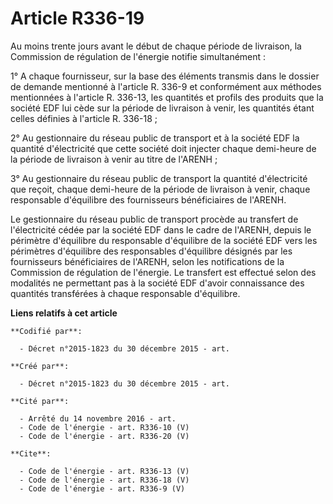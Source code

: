# Article R336-19

Au moins trente jours avant le début de chaque période de livraison, la Commission de régulation de l'énergie notifie
simultanément :

1° A chaque fournisseur, sur la base des éléments transmis dans le dossier de demande mentionné à l'article R. 336-9 et
conformément aux méthodes mentionnées à l'article R. 336-13, les quantités et profils des produits que la société EDF lui
cède sur la période de livraison à venir, les quantités étant celles définies à l'article R. 336-18 ; 

2° Au gestionnaire du réseau public de transport et à la société EDF la quantité d'électricité que cette société doit
injecter chaque demi-heure de la période de livraison à venir au titre de l'ARENH ; 

3° Au gestionnaire du réseau public de transport la quantité d'électricité que reçoit, chaque demi-heure de la période de
livraison à venir, chaque responsable d'équilibre des fournisseurs bénéficiaires de l'ARENH.

Le gestionnaire du réseau public de transport procède au transfert de l'électricité cédée par la société EDF dans le cadre de
l'ARENH, depuis le périmètre d'équilibre du responsable d'équilibre de la société EDF vers les périmètres d'équilibre des
responsables d'équilibre désignés par les fournisseurs bénéficiaires de l'ARENH, selon les notifications de la Commission de
régulation de l'énergie. Le transfert est effectué selon des modalités ne permettant pas à la société EDF d'avoir
connaissance des quantités transférées à chaque responsable d'équilibre.

**Liens relatifs à cet article**

	**Codifié par**:

	  - Décret n°2015-1823 du 30 décembre 2015 - art.

	**Créé par**:

	  - Décret n°2015-1823 du 30 décembre 2015 - art.

	**Cité par**:

	  - Arrêté du 14 novembre 2016 - art.
	  - Code de l'énergie - art. R336-10 (V)
	  - Code de l'énergie - art. R336-20 (V)

	**Cite**:

	  - Code de l'énergie - art. R336-13 (V)
	  - Code de l'énergie - art. R336-18 (V)
	  - Code de l'énergie - art. R336-9 (V)
